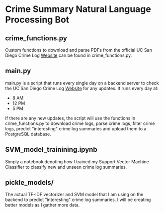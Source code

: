 # Crime Summary Natural Language Processing Bot


## crime_functions.py
Custom functions to download and parse PDFs from the official UC San Diego Crime Log [Website](https://www.police.ucsd.edu/docs/reports/CallsandArrests/Calls_and_Arrests.asp) can be found in crime_functions.py.

## main.py 
main.py is a script that runs every single day on a backend server to check the UC San Diego Crime Log [Website](https://www.police.ucsd.edu/docs/reports/CallsandArrests/Calls_and_Arrests.asp) for any updates. It runs every day at:
- 8 AM
- 12 PM
- 5 PM

If there are any new updates, the script will use the functions in crime_functions.py to download crime logs, parse crime logs, filter crime logs, predict "interesting" crime log summaries and upload them to a PostgreSQL database.

## SVM_model_trainining.ipynb
Simply a notebook denoting how I trained my Support Vector Machine Classifier to classify new and unseen crime log summaries. 

## pickle_models/
The actual TF-IDF vectorizer and SVM model that I am using on the backend to predict "interesting" crime log summaries. I will be creating better models as I gather more data. 